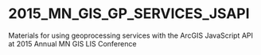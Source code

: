 # 2015_MN_GIS_GP_SERVICES_JSAPI
Materials for using geoprocessing services with the ArcGIS JavaScript API at 2015 Annual MN GIS LIS Conference
